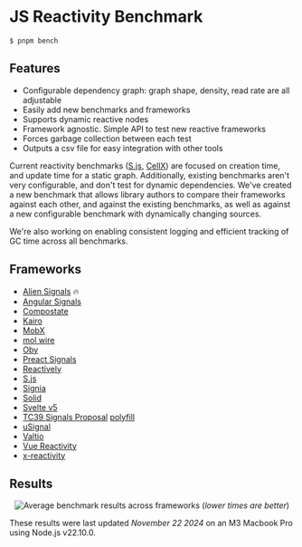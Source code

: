 # JS Reactivity Benchmark

```
$ pnpm bench
```

## Features

- Configurable dependency graph: graph shape, density, read rate are all adjustable
- Easily add new benchmarks and frameworks
- Supports dynamic reactive nodes
- Framework agnostic. Simple API to test new reactive frameworks
- Forces garbage collection between each test
- Outputs a csv file for easy integration with other tools

Current reactivity benchmarks ([S.js](https://github.com/adamhaile/S/blob/master/bench/bench.js), [CellX](https://github.com/Riim/cellx/blob/master/perf/perf.html)) are focused on creation time, and update time for a static graph. Additionally, existing benchmarks aren't very configurable, and don't test for dynamic dependencies. We've created a new benchmark that allows library authors to compare their frameworks against each other, and against the existing benchmarks, as well as against a new configurable benchmark with dynamically changing sources.

We're also working on enabling consistent logging and efficient tracking of GC time across all benchmarks.

## Frameworks

- [Alien Signals](https://github.com/stackblitz/alien-signals) 🔥
- [Angular Signals](https://angular.dev/guide/signals/)
- [Compostate](https://github.com/lxsmnsyc/compostate)
- [Kairo](https://github.com/3Shain/kairo)
- [MobX](https://mobx.js.org)
- [mol wire](https://www.npmjs.com/package/mol_wire_lib)
- [Oby](https://github.com/vobyjs/oby)
- [Preact Signals](https://github.com/preactjs/signals)
- [Reactively](https://github.com/milomg/reactively)
- [S.js](https://github.com/adamhaile/S)
- [Signia](https://github.com/tldraw/signia)
- [Solid](https://github.com/solidjs/solid)
- [Svelte v5](https://svelte.dev/blog/runes)
- [TC39 Signals Proposal](https://github.com/tc39/proposal-signals) [polyfill](https://github.com/proposal-signals/signal-polyfill)
- [uSignal](https://github.com/WebReflection/usignal)
- [Valtio](https://github.com/pmndrs/valtio)
- [Vue Reactivity](https://vuejs.org/guide/essentials/reactivity-fundamentals.html)
- [x-reactivity](https://www.npmjs.com/package/@solidjs/reactivity)

## Results

<p align='center'>
  <img src="https://github.com/user-attachments/assets/b70dfedc-7eb8-4aca-b257-7f6ccadac11a" alt="Average benchmark results across frameworks">
  (<em>lower times are better</em>)
</p>

These results were last updated _November 22 2024_ on an M3 Macbook Pro using Node.js v22.10.0.
